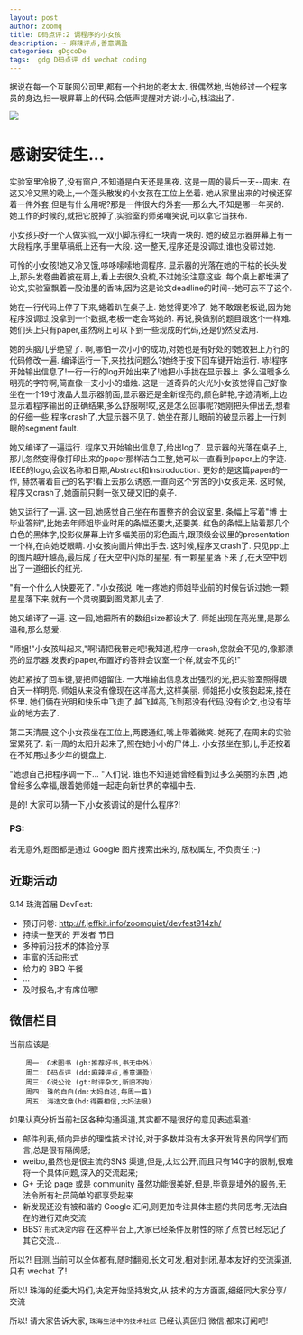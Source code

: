 ```yaml
---
layout: post
author: zoomq
title: D码点评:2 调程序的小女孩 
description: ~ 麻辣评点,善意满盈
categories: gDgcoDe
tags:  gdg D码点评 dd wechat coding
---
```




据说在每一个互联网公司里,都有一个扫地的老太太. 很偶然地,当她经过一个程序员的身边,扫一眼屏幕上的代码,会低声提醒对方说:小心,栈溢出了. 

![](http://img.365imgs.cn/opus/picture_coputer/h119/h32/img200603281435182.jpg)

# 感谢安徒生...

实验室里冷极了,没有窗户,不知道是白天还是黑夜. 这是一周的最后一天--周末. 在这又冷又黑的晚上,一个蓬头散发的小女孩在工位上坐着. 她从家里出来的时候还穿着一件外套,但是有什么用呢?那是一件很大的外套──那么大,不知是哪一年买的. 她工作的时候的,就把它脱掉了,实验室的师弟嘲笑说,可以拿它当抹布. 

小女孩只好一个人做实验,一双小脚冻得红一块青一块的. 她的破显示器屏幕上有一大段程序,手里草稿纸上还有一大段. 这一整天,程序还是没调过,谁也没帮过她. 

可怜的小女孩!她又冷又饿,哆哆嗦嗦地调程序. 显示器的光落在她的干枯的长头发上,那头发卷曲着披在肩上,看上去很久没梳,不过她没注意这些. 每个桌上都堆满了论文,实验室飘着一股油墨的香味,因为这是论文deadline的时间--她可忘不了这个. 

<!--more-->

她在一行代码上停了下来,蜷着趴在桌子上. 她觉得更冷了. 她不敢跟老板说,因为她程序没调过,没拿到一个数据,老板一定会骂她的. 再说,换做别的题目跟这个一样难. 她们头上只有paper,虽然网上可以下到一些现成的代码,还是仍然没法用. 

她的头脑几乎绝望了. 啊,哪怕一次小小的成功,对她也是有好处的!她敢把上万行的代码修改一遍. 编译运行一下,来找找问题么?她终于按下回车键开始运行. 哧!程序开始输出信息了!一行一行的log开始出来了!她把小手拢在显示器上. 多么温暖多么明亮的字符啊,简直像一支小小的蜡烛. 这是一道奇异的火光!小女孩觉得自己好像 坐在一个19寸液晶大显示器前面,显示器还是全新锃亮的,颜色鲜艳,字迹清晰,上边显示着程序输出的正确结果,多么舒服啊!哎,这是怎么回事呢?她刚把头伸出去,想看的仔细一些,程序crash了,大显示器不见了. 她坐在那儿,眼前的破显示器上一行刺眼的segment fault. 

她又编译了一遍运行. 程序又开始输出信息了,给出log了. 显示器的光落在桌子上,那儿忽然变得像打印出来的paper那样洁白工整,她可以一直看到paper上的字迹. IEEE的logo,会议名称和日期,Abstract和Instroduction. 更妙的是这篇paper的一作, 赫然署着自己的名字!看上去那么诱惑,一直向这个穷苦的小女孩走来. 这时候,程序又crash了,她面前只剩一张又硬又旧的桌子. 

她又运行了一遍. 这一回,她感觉自己坐在布置整齐的会议室里. 条幅上写着"博 士毕业答辩",比她去年师姐毕业时用的条幅还要大,还要美. 红色的条幅上贴着那几个白色的黑体字,投影仪屏幕上许多幅美丽的彩色画片,跟顶级会议里的presentation 一个样,在向她眨眼睛. 小女孩向画片伸出手去. 这时候,程序又crash了. 只见ppt上 的图片越升越高,最后成了在天空中闪烁的星星. 有一颗星星落下来了,在天空中划出了一道细长的红光. 

"有一个什么人快要死了. "小女孩说. 唯一疼她的师姐毕业前的时候告诉过她:一颗星星落下来,就有一个灵魂要到图灵那儿去了. 

她又编译了一遍. 这一回,她把所有的数组size都设大了. 师姐出现在亮光里,是那么温和,那么慈爱. 

"师姐!"小女孩叫起来,"啊!请把我带走吧!我知道,程序一crash,您就会不见的,像那漂亮的显示器,发表的paper,布置好的答辩会议室一个样,就会不见的!"

她赶紧按了回车键,要把师姐留住. 一大堆输出信息发出强烈的光,把实验室照得跟白天一样明亮. 师姐从来没有像现在这样高大,这样美丽. 师姐把小女孩抱起来,搂在怀里. 她们俩在光明和快乐中飞走了,越飞越高,飞到那没有代码,没有论文,也没有毕业的地方去了. 

第二天清晨,这个小女孩坐在工位上,两腮通红,嘴上带着微笑. 她死了,在周末的实验室累死了. 新一周的太阳升起来了,照在她小小的尸体上. 小女孩坐在那儿,手还按着在不知用过多少年的键盘上. 

"她想自己把程序调一下... "人们说. 谁也不知道她曾经看到过多么美丽的东西 ,她曾经多么幸福,跟着她师姐一起走向新世界的幸福中去.  


是的! 大家可以猜一下,小女孩调试的是什么程序?!




### PS:

若无意外,题图都是通过 Google 图片搜索出来的, 版权属左, 不负责任 ;-)



## 近期活动


9.14 珠海首届 DevFest:

- 预订问卷: http://f.jeffkit.info/zoomquiet/devfest914zh/     
- 持续一整天的 开发者 节日
- 多种前沿技术的体验分享
- 丰富的活动形式
- 给力的 BBQ 午餐
- ... 
- 及时报名,才有席位哪!


## 微信栏目
当前应该是: 

        周一: G术图书 (gb:推荐好书,书无中外)
        周二: D码点评 (dd:麻辣评点,善意满盈)
        周三: G说公论 (gt:时评杂文,新旧不拘)
        周四: 珠的自白(dm:大妈自述,每周一篇)
        周五: 海选文章(hd:得要相信,大妈法眼)


如果认真分析当前社区各种沟通渠道,其实都不是很好的意见表述渠道:

- 邮件列表,倾向异步的理性技术讨论,对于多数并没有太多开发背景的同学们而言,总是佷有隔阂感;
- weibo,虽然也是很主流的SNS 渠道,但是,太过公开,而且只有140字的限制,很难将一个具体问题,深入的交流起来;
- G+ 无论 page 或是 community 虽然功能很美好,但是,毕竟是墙外的服务,无法令所有社员简单的都享受起来
- 新发现还没有被和谐的 Google 汇问,则更加专注具体主题的共同思考,无法自在的进行双向交流
- BBS? `形式决定内容` 在这种平台上,大家已经条件反射性的除了点赞已经忘记了其它交流... 

所以?! 目测,当前可以全体都有,随时翻阅,长文可发,相对封闭,基本友好的交流渠道,只有 wechat 了!

所以! 珠海的组委大妈们,决定开始坚持发文,从 技术的方方面面,细细同大家分享/交流

所以! 请大家告诉大家,  `珠海生活中的技术社区` 已经认真回归 微信,都来订阅吧!

